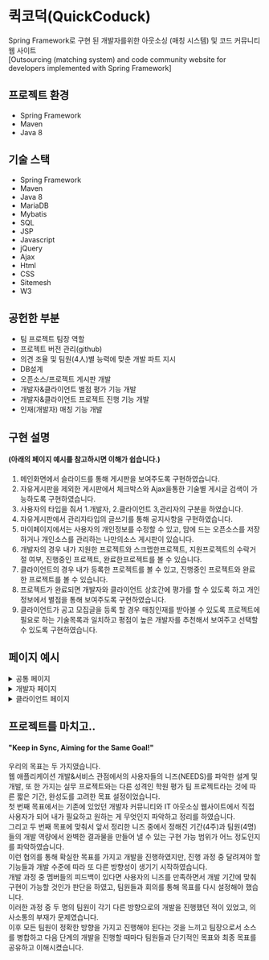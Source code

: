 # 퀵코덕(QuickCoduck)
Spring Framework로 구현 된 개발자를위한 아웃소싱 (매칭 시스템) 및 코드 커뮤니티 웹 사이트<br>
[Outsourcing (matching system) and code community website for developers implemented with Spring Framework]

## 프로젝트 환경
 - Spring Framework
 - Maven
 - Java 8
 
## 기술 스택
 - Spring Framework
 - Maven
 - Java 8
 - MariaDB
 - Mybatis
 - SQL
 - JSP
 - Javascript
 - jQuery
 - Ajax
 - Html
 - CSS
 - Sitemesh
 - W3
 
 ## 공헌한 부분
 - 팀 프로젝트 팀장 역할
 - 프로젝트 버전 관리(github)
 - 의견 조율 및 팀원(4人)별 능력에 맞춘 개발 파트 지시
 - DB설계
 - 오픈소스/프로젝트 게시판 개발
 - 개발자&클라이언트 별점 평가 기능 개발
 - 개발자&클라이언트 프로젝트 진행 기능 개발
 - 인재(개발자) 매칭 기능 개발
 
## 구현 설명

#### (아래의 페이지 예시를 참고하시면 이해가 쉽습니다.)
1. 메인화면에서 슬라이드를 통해 게시판을 보여주도록 구현하였습니다.
2. 자유게시판을 제외한 게시판에서 체크박스와 Ajax을통한 기술별 게시글 검색이
가능하도록 구현하였습니다.
3. 사용자의 타입을 줘서 1.개발자, 2.클라이언트 3,관리자의 구분을 하였습니다.
4. 자유게시판에서 관리자타입의 글쓰기를 통해 공지사항을 구현하였습니다.
5. 마이페이지에서는 사용자의 개인정보를 수정할 수 있고, 맘에 드는 오픈소스를
저장하거나 개인소스를 관리하는 나만의소스 게시판이 있습니다.
6. 개발자의 경우 내가 지원한 프로젝트와 스크랩한프로젝트, 지원프로젝트의
수락거절 여부, 진행중인 프로젝트, 완료한프로젝트를 볼 수 있습니다.
7. 클라이언트의 경우 내가 등록한 프로젝트를 볼 수 있고, 진행중인 프로젝트와
완료한 프로젝트를 볼 수 있습니다.
8. 프로젝트가 완료되면 개발자와 클라이언트 상호간에 평가를 할 수 있도록 하고
개인정보에서 별점을 통해 보여주도록 구현하였습니다.
9. 클라이언트가 공고 모집글을 등록 할 경우 매칭인재를 받아볼 수 있도록
프로젝트에 필요로 하는 기술목록과 일치하고 평점이 높은 개발자를 추천해서
보여주고 선택할 수 있도록 구현하였습니다.

 
 ## 페이지 예시
 
 <details>
<summary>공통 페이지</summary>
<div markdown="1">
 
 ### 시작 페이지
 ![시작페이지](https://user-images.githubusercontent.com/46177529/92350454-13ad8400-f114-11ea-9285-b9b51c2dabdb.png)

 ### 회원가입 (User, Client 선택가능) : 해당 캡쳐는 양식에 맞추지 않고 진행 했을 경우
 ![회원가입](https://user-images.githubusercontent.com/46177529/92350537-45bee600-f114-11ea-900e-c6e3e9195f03.png)

 ### 로그인
 ![로그인](https://user-images.githubusercontent.com/46177529/92350560-4f484e00-f114-11ea-85f6-39b1c156299a.png)

 ### 메인 (인기소스, 인기프로젝트) : 스크랩/Duck, 조회수 등을 참고하여 순위 설정
 ![메인인기소스](https://user-images.githubusercontent.com/46177529/92350571-57a08900-f114-11ea-8dd5-542d38155263.png)
 ---
 ![메인인기프로젝트](https://user-images.githubusercontent.com/46177529/92350582-5ec79700-f114-11ea-879d-693b2216f373.png)


 ### 게시판 (오픈소스, 프로젝트공고, 자유) : 로그인 이후 이용 가능, 좌측 체크박스를 클릭할 시 Ajax 요청&응답에 의해 게시글 목록 Update
 ![오픈소스게시판](https://user-images.githubusercontent.com/46177529/92350592-66873b80-f114-11ea-852d-9bd9aff24d91.png)
 ---
 ![프로젝트공고게시판](https://user-images.githubusercontent.com/46177529/92350603-6d15b300-f114-11ea-8d99-35198109d306.png)
 ---
 ![자유게시판](https://user-images.githubusercontent.com/46177529/92351078-b4e90a00-f115-11ea-86c8-728a7a85ecb9.PNG)
</div>
</details>


 <details>
<summary>개발자 페이지</summary>
<div markdown="1">
 
 ### 마이페이지 - 퀵코덕 통계 + 클라이언트가 평가한 개인 별점
![개발자마이페이지](https://user-images.githubusercontent.com/46177529/92351566-02b24200-f117-11ea-8f53-792ee5e9d576.png)
 ### 회원정보 보기
![회원정보](https://user-images.githubusercontent.com/46177529/92351578-05ad3280-f117-11ea-9beb-ab19c7f81311.png)
 ### 회원정보 수정
![개발자정보수정](https://user-images.githubusercontent.com/46177529/92351568-034ad880-f117-11ea-935a-bafaebbf2fd8.png)
 ### 나만의 소스보기 - Private 하게 관리 할 수 있는 게시판
![나만의소스](https://user-images.githubusercontent.com/46177529/92351570-03e36f00-f117-11ea-933f-8c79c5880901.png)
 ### Duck(스크랩)한 오픈소스 - 오픈 소스 중에서 Duck(스크랩)을 진행 한 오픈소스
 ![Duck(스크랩)한오픈소스](https://user-images.githubusercontent.com/46177529/92351564-01811500-f117-11ea-9971-f645b5c665ad.png)
 ### 관심(스크랩)한 프로젝트 - 프로젝트 공고 중에서 스크랩을 진행 한 프로젝트
![관심(스크랩)프로젝트](https://user-images.githubusercontent.com/46177529/92351569-034ad880-f117-11ea-83a1-b456dd85d0fa.png)
 ### 지원내역 - 프로젝트 공고 중에서 지원신청을 진행 한 프로젝트 모음
![지원내역](https://user-images.githubusercontent.com/46177529/92351574-05149c00-f117-11ea-8bee-dd698aef2f81.png)
 ### 지원선택된 프로젝트 (지원 후 클라이언트가 확인 진행)
![지원선택된프로젝트](https://user-images.githubusercontent.com/46177529/92351576-05149c00-f117-11ea-94d2-85eb2c22b164.png)
 ### 지원탈락된 프로젝트 (지원 후 클라이언트가 취소 진행)
![지원탈락된프로젝트](https://user-images.githubusercontent.com/46177529/92352518-3a21ee00-f119-11ea-97de-ec7ac2d76d97.png)
 ### 제안받은 프로젝트 (인재매칭 시스템에서 클라이언트에게 먼저 제안받은 프로젝트)
![제안받은프로젝트](https://user-images.githubusercontent.com/46177529/92351573-047c0580-f117-11ea-96af-e4868242c758.png)
 ### 진행중인 프로젝트 - 클라이언트의 수락, 해당 프로젝트의 인원이 전부 모였을 경우 진행되는 프로젝트 (개발자는 한번에 한개의 진행중인 프로젝트만 가진다.)
![진행중인프로젝트](https://user-images.githubusercontent.com/46177529/92351577-05ad3280-f117-11ea-8087-a83e525a7743.png)
 ### 완료한 프로젝트 - 클라이언트가 프로젝트 완료를 진행 한 프로젝트
![완료한프로젝트](https://user-images.githubusercontent.com/46177529/92351572-047c0580-f117-11ea-82b5-a199da06be2b.png)
 ### 클라이언트 평가 - 완료 된 프로젝트의 클라이언트를 별점 평가 진행
![완료프로젝트클라이언트평가](https://user-images.githubusercontent.com/46177529/92351571-03e36f00-f117-11ea-954a-f70de26b8683.png)
 
</div>
</details>

 <details>
<summary>클라이언트 페이지</summary>
<div markdown="1">

 ### 마이페이지 - 퀵코덕 통계 + 개발자가 평가한 개인 별점
![클라이언트마이페이지](https://user-images.githubusercontent.com/46177529/92353132-99343280-f11a-11ea-8425-b31169a41abe.png)
 ### 프로젝트 공고 등록 아이템 리스트/구매 - 퀵코덕에 결제 후 정해진 갯수 만큼 프로젝트 공고 등록 가능
![프로젝트공고등록아이템리스트](https://user-images.githubusercontent.com/46177529/92353138-9b968c80-f11a-11ea-8f4a-ff59a257825e.png)
![프로젝트공고등록아이템구매](https://user-images.githubusercontent.com/46177529/92353137-9afdf600-f11a-11ea-90d7-7b7de18e100a.png)
 ### 회원정보 보기
![클라이언트회원정보보기](https://user-images.githubusercontent.com/46177529/92353134-99ccc900-f11a-11ea-84eb-34c9d5cd5de5.png)
 ### 회원정보 수정
![마이페이지정보수정](https://user-images.githubusercontent.com/46177529/92353145-9e917d00-f11a-11ea-84d3-2a9502d3e17f.png)
 ### 추천인재 목록 - 추천인재 매칭 시스템을 통해 요청을 보낸 개발자 전체 목록
![추천받은인재목록](https://user-images.githubusercontent.com/46177529/92353129-976a6f00-f11a-11ea-9d94-d8825c815983.png)
 ### 대기중인 프로젝트 - 개발자 지원을 아직 받고있는 프로젝트
![대기중인프로젝트](https://user-images.githubusercontent.com/46177529/92353144-9df8e680-f11a-11ea-9b93-ccaee323e614.png)
 ### 진행중인 프로젝트 - 개발자 선정이 다 끝난 프로젝트 -> 진행 (클라이언트는 다수의 프로젝트 진행 가능)
![진행중인프로젝트](https://user-images.githubusercontent.com/46177529/92353128-96d1d880-f11a-11ea-9eab-d17cabad041c.png)
 ### 완료한 프로젝트 - 프로젝트 완료를 진행 한 프로젝트
![완료된프로젝트](https://user-images.githubusercontent.com/46177529/92353148-a05b4080-f11a-11ea-8332-eb78cac7dfc2.png)
 ### 개발자 평가 - 완료한 프로젝트 각각의 개발자를 선택하여 별점 평가 진행
![완료된프로젝트참여개발자목록보기](https://user-images.githubusercontent.com/46177529/92353149-a0f3d700-f11a-11ea-9f21-19c3b21a0442.png)
![개발자평가](https://user-images.githubusercontent.com/46177529/92353143-9d605000-f11a-11ea-85f5-04b3f296d37e.png)
 ### 프로젝트 공고 글쓰기 - 클라이언트이고 공고 등록 아이템 개수가 남았을 경우에만 등록가능
![프로젝트공고글쓰기](https://user-images.githubusercontent.com/46177529/92353135-9a655f80-f11a-11ea-8b5e-c473a1627641.png)
 ### 프로젝트 공고 등록 완료 - 공고 등록 후 매칭 인재 시스템을 이용 여부를 결정할 수 있음
![프로젝트공고등록완료](https://user-images.githubusercontent.com/46177529/92353139-9c2f2300-f11a-11ea-90f6-c69322f8aa21.png)
 ### 매칭 유저 리스트 - 해당 프로젝트의 기술스택, 개발자 평점등을 이용한 인재 매칭
![매칭유저리스트](https://user-images.githubusercontent.com/46177529/92353147-9f2a1380-f11a-11ea-9fb3-2f1b7686d04c.png)
 ### 프로젝트 지원자 목록 - 공고를 통해 지원한 개발자 목록
![지원자목록](https://user-images.githubusercontent.com/46177529/92353122-95081500-f11a-11ea-9aca-4fab7471c7b1.png)
 ### 프로젝트 추천 인재 목록 - 매칭 시스템을 통해 요청을 보낸 해당 프로젝트 개발자 목록
![추천인재목록](https://user-images.githubusercontent.com/46177529/92353130-98030580-f11a-11ea-892e-edd626030225.png)

</div>
</details>

## 프로젝트를 마치고..
#### "Keep in Sync, Aiming for the Same Goal!"
우리의 목표는 두 가지였습니다.<br>
웹 애플리케이션 개발&서비스 관점에서의 사용자들의 니즈(NEEDS)를 파악한 설계 및 개발, 또 한 가지는 실무 프로젝트와는 다른 성격인 학원 평가 팀 프로젝트라는 것에 따른 짧은 기간, 완성도를 고려한 목표 설정이었습니다.<br>
첫 번째 목표에서는 기존에 있었던 개발자 커뮤니티와 IT 아웃소싱 웹사이트에서 직접 사용자가 되어 내가 필요하고 원하는 게 무엇인지 파악하고 정리를 하였습니다. <br>
그리고 두 번째 목표에 맞춰서 앞서 정리한 니즈 중에서 정해진 기간(4주)과 팀원(4명)들의 개발 역량에서 완벽한 결과물을 만들어 낼 수 있는 구현 가능 범위가 어느 정도인지를 파악하였습니다.<br>
이런 협의를 통해 확실한 목표를 가지고 개발을 진행하였지만, 진행 과정 중 달려져야 할 기능들과 개발 수준에 따라 또 다른 방향성이 생기기 시작하였습니다. <br>
개발 과정 중 멤버들의 피드백이 있다면 사용자의 니즈를 만족하면서 개발 기간에 맞춰 구현이 가능할 것인가 판단을 하였고, 팀원들과 회의를 통해 목표를 다시 설정해야 했습니다. <br>
이러한 과정 중 두 명의 팀원이 각기 다른 방향으로의 개발을 진행했던 적이 있었고, 의사소통의 부재가 문제였습니다. <br>
이후 모든 팀원이 정확한 방향을 가지고 진행해야 된다는 것을 느끼고 팀장으로서 소스를 병합하고 다음 단계의 개발을 진행할 때마다 팀원들과 단기적인 목표와 최종 목표를 공유하고 이해시켰습니다.
